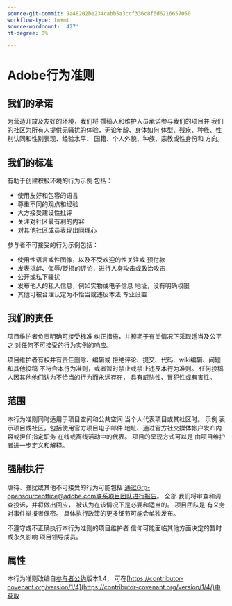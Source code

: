 ```yaml
---
source-git-commit: 9a48202be234cabb5a3ccf336c8f6d6216657050
workflow-type: tm+mt
source-wordcount: '427'
ht-degree: 0%

---
```

# Adobe行为准则

## 我们的承诺

为营造开放及友好的环境，我们将
撰稿人和维护人员承诺参与我们的项目并
我们的社区为所有人提供无骚扰的体验，无论年龄、身体如何
体型、残疾、种族、性别认同和性别表现、经验水平、
国籍、个人外貌、种族、宗教或性身份和
方向。

## 我们的标准

有助于创建积极环境的行为示例
包括：

* 使用友好和包容的语言
* 尊重不同的观点和经验
* 大方接受建设性批评
* 关注对社区最有利的内容
* 对其他社区成员表现出同理心

参与者不可接受的行为示例包括：

* 使用性语言或性图像，以及不受欢迎的性关注或
预付款
* 发表挑衅、侮辱/贬损的评论，进行人身攻击或政治攻击
* 公开或私下骚扰
* 发布他人的私人信息，例如实物或电子信息
地址，没有明确权限
* 其他可被合理认定为不恰当或违反本法
专业设置

## 我们的责任

项目维护者负责明确可接受标准
纠正措施，并预期于有关情况下采取适当及公平之
对任何不可接受的行为实例的响应。

项目维护者有权并有责任删除、编辑或
拒绝评论、提交、代码、wiki编辑、问题和其他投稿
不符合本行为准则，或者暂时禁止或禁止违反本行为准则。
任何投稿人因其他他们认为不恰当的行为而永远存在，
具有威胁性、冒犯性或有害性。

## 范围

本行为准则同时适用于项目空间和公共空间
当个人代表项目或其社区时。 示例
表示项目或社区，包括使用官方项目电子邮件
地址、通过官方社交媒体帐户发布内容或担任指定职务
在线或离线活动中的代表。 项目的呈现方式可以是
由项目维护者进一步定义和解释。

## 强制执行

虐待、骚扰或其他不可接受的行为可能包括
通过Grp-opensourceoffice@adobe.com联系项目团队进行报告。 全部
我们将审查和调查投诉，并将做出回应，
被认为在该情况下是必要和适当的。 项目团队是
有义务对事件举报者保密。
具体执行政策的更多细节可能会单独发布。

不遵守或不正确执行本行为准则的项目维护者
信仰可能面临其他方面决定的暂时或永久影响
项目领导成员。

## 属性

本行为准则改编自[参与者公约](https://contributor-covenant.org)版本1.4，
可在[https://contributor-covenant.org/version/1/4](https://contributor-covenant.org/version/1/4/)中获取

